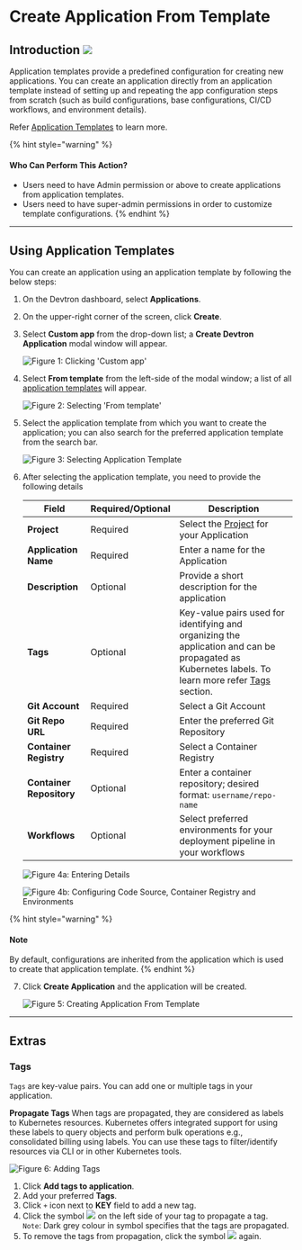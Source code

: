 # Create Application From Template

## Introduction [![](https://devtron-public-asset.s3.us-east-2.amazonaws.com/images/elements/EnterpriseTag.svg)](https://devtron.ai/pricing)

Application templates provide a predefined configuration for creating new applications. You can create an application directly from an application template instead of setting up and repeating the app configuration steps from scratch (such as build configurations, base configurations, CI/CD workflows, and environment details).

Refer [Application Templates](../../global-configurations/application-template.md) to learn more.

{% hint style="warning" %}
#### Who Can Perform This Action?

* Users need to have Admin permission or above to create applications from application templates.
* Users need to have super-admin permissions in order to customize template configurations.
{% endhint %}

***

## Using Application Templates

You can create an application using an application template by following the below steps:

1. On the Devtron dashboard, select **Applications**.
2. On the upper-right corner of the screen, click **Create**.
3.  Select **Custom app** from the drop-down list; a **Create Devtron Application** modal window will appear.

    ![Figure 1: Clicking 'Custom app'](https://devtron-public-asset.s3.us-east-2.amazonaws.com/images/creating-application-from-template/application-template-custom-app.jpg)
4.  Select **From template** from the left-side of the modal window; a list of all [application templates](../../global-configurations/application-template.md) will appear.

    ![Figure 2: Selecting 'From template'](https://devtron-public-asset.s3.us-east-2.amazonaws.com/images/creating-application-from-template/application-template-from-template.jpg)
5.  Select the application template from which you want to create the application; you can also search for the preferred application template from the search bar.

    ![Figure 3: Selecting Application Template](https://devtron-public-asset.s3.us-east-2.amazonaws.com/images/creating-application-from-template/application-template-select-template.jpg)
6.  After selecting the application template, you need to provide the following details

    | Field                    | Required/Optional | Description                                                                                                                                                                              |
    | ------------------------ | ----------------- | ---------------------------------------------------------------------------------------------------------------------------------------------------------------------------------------- |
    | **Project**              | Required          | Select the [Project](../../global-configurations/projects.md) for your Application                                                                                                       |
    | **Application Name**     | Required          | Enter a name for the Application                                                                                                                                                         |
    | **Description**          | Optional          | Provide a short description for the application                                                                                                                                          |
    | **Tags**                 | Optional          | Key-value pairs used for identifying and organizing the application and can be propagated as Kubernetes labels. To learn more refer [Tags](using-application-templates.md#tags) section. |
    | **Git Account**          | Required          | Select a Git Account                                                                                                                                                                     |
    | **Git Repo URL**         | Required          | Enter the preferred Git Repository                                                                                                                                                       |
    | **Container Registry**   | Required          | Select a Container Registry                                                                                                                                                              |
    | **Container Repository** | Optional          | Enter a container repository; desired format: `username/repo-name`                                                                                                                       |
    | **Workflows**            | Optional          | Select preferred environments for your deployment pipeline in your workflows                                                                                                             |

    ![Figure 4a: Entering Details](https://devtron-public-asset.s3.us-east-2.amazonaws.com/images/creating-application-from-template/application-template-enter-details-1.jpg)

    ![Figure 4b: Configuring Code Source, Container Registry and Environments](https://devtron-public-asset.s3.us-east-2.amazonaws.com/images/creating-application-from-template/application-template-enter-details-2.jpg)

{% hint style="warning" %}
#### Note

By default, configurations are inherited from the application which is used to create that application template.
{% endhint %}

7.  Click **Create Application** and the application will be created.

    ![Figure 5: Creating Application From Template](https://devtron-public-asset.s3.us-east-2.amazonaws.com/images/creating-application-from-template/application-template-click-create-application.jpg)

***

## Extras

### Tags

`Tags` are key-value pairs. You can add one or multiple tags in your application.

**Propagate Tags** When tags are propagated, they are considered as labels to Kubernetes resources. Kubernetes offers integrated support for using these labels to query objects and perform bulk operations e.g., consolidated billing using labels. You can use these tags to filter/identify resources via CLI or in other Kubernetes tools.

![Figure 6: Adding Tags](https://devtron-public-asset.s3.us-east-2.amazonaws.com/images/creating-application-from-template/application-template-tags.jpg)

1. Click **Add tags to application**.
2. Add your preferred **Tags**.
3. Click `+` icon next to **KEY** field to add a new tag.
4. Click the symbol ![](https://devtron-public-asset.s3.us-east-2.amazonaws.com/images/creating-application/donot-propagate.jpg) on the left side of your tag to propagate a tag.\
   `Note`: Dark grey colour in symbol specifies that the tags are propagated.
5. To remove the tags from propagation, click the symbol ![](https://devtron-public-asset.s3.us-east-2.amazonaws.com/images/creating-application/propagate-dark.jpg) again.

